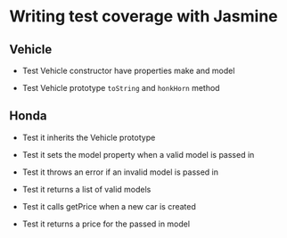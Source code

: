 # Writing test coverage with Jasmine

## Vehicle

- Test Vehicle constructor have properties make and model

- Test Vehicle prototype `toString` and `honkHorn` method

## Honda

- Test it inherits the Vehicle prototype

- Test it sets the model property when a valid model is passed in

- Test it throws an error if an invalid model is passed in

- Test it returns a list of valid models

- Test it calls getPrice when a new car is created

- Test it returns a price for the passed in model

